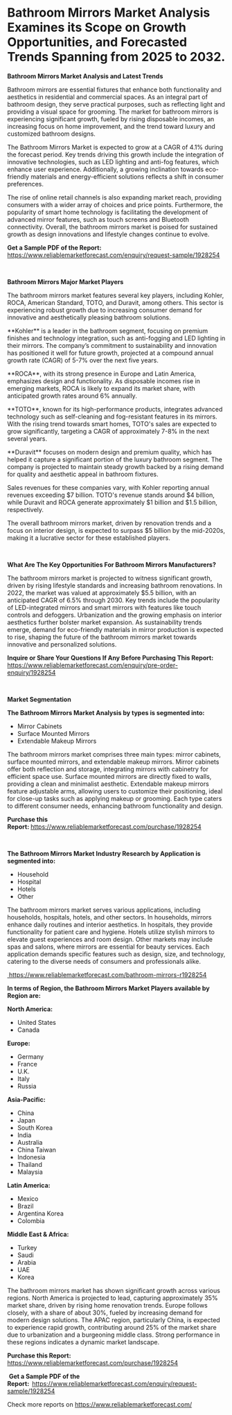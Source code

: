 <p><h1>Bathroom Mirrors Market Analysis Examines its Scope on Growth Opportunities, and Forecasted Trends Spanning from 2025 to 2032.</h1></p><p><strong>Bathroom Mirrors Market Analysis and Latest Trends</strong></p>
<p><p>Bathroom mirrors are essential fixtures that enhance both functionality and aesthetics in residential and commercial spaces. As an integral part of bathroom design, they serve practical purposes, such as reflecting light and providing a visual space for grooming. The market for bathroom mirrors is experiencing significant growth, fueled by rising disposable incomes, an increasing focus on home improvement, and the trend toward luxury and customized bathroom designs. </p><p>The Bathroom Mirrors Market is expected to grow at a CAGR of 4.1% during the forecast period. Key trends driving this growth include the integration of innovative technologies, such as LED lighting and anti-fog features, which enhance user experience. Additionally, a growing inclination towards eco-friendly materials and energy-efficient solutions reflects a shift in consumer preferences. </p><p>The rise of online retail channels is also expanding market reach, providing consumers with a wider array of choices and price points. Furthermore, the popularity of smart home technology is facilitating the development of advanced mirror features, such as touch screens and Bluetooth connectivity. Overall, the bathroom mirrors market is poised for sustained growth as design innovations and lifestyle changes continue to evolve.</p></p>
<p><strong>Get a Sample PDF of the Report:&nbsp;</strong> <a href="https://www.reliablemarketforecast.com/enquiry/request-sample/1928254?utm_campaign=3174&utm_medium=2&utm_source=Github&utm_content=ia&utm_term=29032025&utm_id=bathroom-mirrors">https://www.reliablemarketforecast.com/enquiry/request-sample/1928254</a></p>
<p>&nbsp;</p>
<p><strong>Bathroom Mirrors Major Market Players</strong></p>
<p><p>The bathroom mirrors market features several key players, including Kohler, ROCA, American Standard, TOTO, and Duravit, among others. This sector is experiencing robust growth due to increasing consumer demand for innovative and aesthetically pleasing bathroom solutions.</p><p>**Kohler** is a leader in the bathroom segment, focusing on premium finishes and technology integration, such as anti-fogging and LED lighting in their mirrors. The company’s commitment to sustainability and innovation has positioned it well for future growth, projected at a compound annual growth rate (CAGR) of 5-7% over the next five years.</p><p>**ROCA**, with its strong presence in Europe and Latin America, emphasizes design and functionality. As disposable incomes rise in emerging markets, ROCA is likely to expand its market share, with anticipated growth rates around 6% annually.</p><p>**TOTO**, known for its high-performance products, integrates advanced technology such as self-cleaning and fog-resistant features in its mirrors. With the rising trend towards smart homes, TOTO's sales are expected to grow significantly, targeting a CAGR of approximately 7-8% in the next several years.</p><p>**Duravit** focuses on modern design and premium quality, which has helped it capture a significant portion of the luxury bathroom segment. The company is projected to maintain steady growth backed by a rising demand for quality and aesthetic appeal in bathroom fixtures.</p><p>Sales revenues for these companies vary, with Kohler reporting annual revenues exceeding $7 billion. TOTO's revenue stands around $4 billion, while Duravit and ROCA generate approximately $1 billion and $1.5 billion, respectively. </p><p>The overall bathroom mirrors market, driven by renovation trends and a focus on interior design, is expected to surpass $5 billion by the mid-2020s, making it a lucrative sector for these established players.</p></p>
<p>&nbsp;</p>
<p><strong>What Are The Key Opportunities For Bathroom Mirrors Manufacturers?</strong></p>
<p><p>The bathroom mirrors market is projected to witness significant growth, driven by rising lifestyle standards and increasing bathroom renovations. In 2022, the market was valued at approximately $5.5 billion, with an anticipated CAGR of 6.5% through 2030. Key trends include the popularity of LED-integrated mirrors and smart mirrors with features like touch controls and defoggers. Urbanization and the growing emphasis on interior aesthetics further bolster market expansion. As sustainability trends emerge, demand for eco-friendly materials in mirror production is expected to rise, shaping the future of the bathroom mirrors market towards innovative and personalized solutions.</p></p>
<p><strong>Inquire or Share Your Questions If Any Before Purchasing This Report:</strong> <a href="https://www.reliablemarketforecast.com/enquiry/pre-order-enquiry/1928254?utm_campaign=3174&utm_medium=2&utm_source=Github&utm_content=ia&utm_term=29032025&utm_id=bathroom-mirrors">https://www.reliablemarketforecast.com/enquiry/pre-order-enquiry/1928254</a></p>
<p>&nbsp;</p>
<p><strong>Market Segmentation</strong></p>
<p><strong>The Bathroom Mirrors Market Analysis by types is segmented into:</strong></p>
<p><ul><li>Mirror Cabinets</li><li>Surface Mounted Mirrors</li><li>Extendable Makeup Mirrors</li></ul></p>
<p><p>The bathroom mirrors market comprises three main types: mirror cabinets, surface mounted mirrors, and extendable makeup mirrors. Mirror cabinets offer both reflection and storage, integrating mirrors with cabinetry for efficient space use. Surface mounted mirrors are directly fixed to walls, providing a clean and minimalist aesthetic. Extendable makeup mirrors feature adjustable arms, allowing users to customize their positioning, ideal for close-up tasks such as applying makeup or grooming. Each type caters to different consumer needs, enhancing bathroom functionality and design.</p></p>
<p><strong>Purchase this Report:&nbsp;</strong><a href="https://www.reliablemarketforecast.com/purchase/1928254?utm_campaign=3174&utm_medium=2&utm_source=Github&utm_content=ia&utm_term=29032025&utm_id=bathroom-mirrors">https://www.reliablemarketforecast.com/purchase/1928254</a></p>
<p>&nbsp;</p>
<p><strong>The Bathroom Mirrors Market Industry Research by Application is segmented into:</strong></p>
<p><ul><li>Household</li><li>Hospital</li><li>Hotels</li><li>Other</li></ul></p>
<p><p>The bathroom mirrors market serves various applications, including households, hospitals, hotels, and other sectors. In households, mirrors enhance daily routines and interior aesthetics. In hospitals, they provide functionality for patient care and hygiene. Hotels utilize stylish mirrors to elevate guest experiences and room design. Other markets may include spas and salons, where mirrors are essential for beauty services. Each application demands specific features such as design, size, and technology, catering to the diverse needs of consumers and professionals alike.</p></p>
<p><a href="https://www.reliablemarketforecast.com/bathroom-mirrors-r1928254?utm_campaign=3174&utm_medium=2&utm_source=Github&utm_content=ia&utm_term=29032025&utm_id=bathroom-mirrors">&nbsp;https://www.reliablemarketforecast.com/bathroom-mirrors-r1928254</a></p>
<p><strong>In terms of Region, the Bathroom Mirrors Market Players available by Region are:</strong></p>
<p>
    <p> <strong> North America: </strong>
        <ul>
            <li>United States</li>
            <li>Canada</li>
        </ul>
        </p> 
    <p> <strong> Europe: </strong>
        <ul>
            <li>Germany</li>
            <li>France</li>
            <li>U.K.</li>
            <li>Italy</li>
            <li>Russia</li>
        </ul>
        </p> 
    <p> <strong> Asia-Pacific: </strong>
        <ul>
            <li>China</li>
            <li>Japan</li>
            <li>South Korea</li>
            <li>India</li>
            <li>Australia</li>
            <li>China Taiwan</li>
            <li>Indonesia</li>
            <li>Thailand</li>
            <li>Malaysia</li>
        </ul>
        </p> 
    <p> <strong> Latin America: </strong>
        <ul>
            <li>Mexico</li>
            <li>Brazil</li>
            <li>Argentina Korea</li>
            <li>Colombia</li>
        </ul>
        </p> 
    <p> <strong> Middle East & Africa: </strong>
        <ul>
            <li>Turkey</li>
            <li>Saudi</li>
            <li>Arabia</li>
            <li>UAE</li>
            <li>Korea</li>
        </ul>
    </p>
    </p>
<p><p>The bathroom mirrors market has shown significant growth across various regions. North America is projected to lead, capturing approximately 35% market share, driven by rising home renovation trends. Europe follows closely, with a share of about 30%, fueled by increasing demand for modern design solutions. The APAC region, particularly China, is expected to experience rapid growth, contributing around 25% of the market share due to urbanization and a burgeoning middle class. Strong performance in these regions indicates a dynamic market landscape.</p></p>
<p><strong>Purchase this Report: </strong><a href="https://www.reliablemarketforecast.com/purchase/1928254?utm_campaign=3174&utm_medium=2&utm_source=Github&utm_content=ia&utm_term=29032025&utm_id=bathroom-mirrors">https://www.reliablemarketforecast.com/purchase/1928254</a></p>
<p>&nbsp;<strong>Get a Sample PDF of the Report:&nbsp;&nbsp;</strong><a href="https://www.reliablemarketforecast.com/enquiry/request-sample/1928254?utm_campaign=3174&utm_medium=2&utm_source=Github&utm_content=ia&utm_term=29032025&utm_id=bathroom-mirrors">https://www.reliablemarketforecast.com/enquiry/request-sample/1928254</a></p>
<p><strong></strong></p>
<p>Check more reports on <a href="https://www.reliablemarketforecast.com/?utm_campaign=3174&utm_medium=2&utm_source=Github&utm_content=ia&utm_term=29032025&utm_id=bathroom-mirrors">https://www.reliablemarketforecast.com/</a></p>